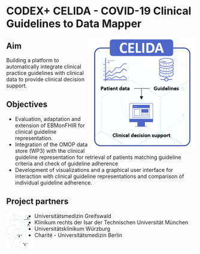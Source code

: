 CODEX+ CELIDA - COVID-19 Clinical Guidelines to Data Mapper
===========================================================
<img src="img/celida-logo.png" align="right">

Aim
---
Building a platform to automatically integrate clinical practice guidelines with clinical data to provide clinical decision support.

Objectives
----------
* Evaluation, adaptation and extension of EBMonFHIR for clinical guideline representation.
* Integration of the OMOP data store (WP3) with the clinical guideline representation for retrieval of patients matching guideline criteria and check of guideline adherence
* Development of visualizations and a graphical user interface for interaction with clinical guideline representations and comparison of individual guideline adherence.

Project partners
----------------
<img src="img/partner.png" align="left" width="15%">

* Universitätsmedizin Greifswald
* Klinikum rechts der Isar der Technischen Universität München
* Universitätsklinikum Würzburg
* Charité - Universitätsmedizin Berlin
